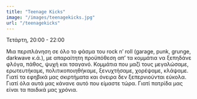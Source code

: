 ```yaml
---
title: "Teenage Kicks"
image: "/images/teenagekicks.jpg"
url: "/teenagekicks"
---
```



Τετάρτη, 20:00 - 22:00

Μια περιπλάνηση σε όλο το φάσμα του rock n’ roll (garage, punk, grunge, darkwave κ.ά.), με απαραίτητη προϋπόθεση απ’ τα κομμάτια να ξεπηδάνε φλόγα, πάθος, ψυχή και τσαγανό. Κομμάτια που μαζί τους μεγαλώσαμε, ερωτευτήκαμε, πολιτικοποιηθήκαμε, ξενυχτήσαμε, χορέψαμε, κλάψαμε. Γιατί τα εφηβικά μας σκιρτήματα και όνειρα δεν ξεπερνιούνται εύκολα. Γιατί όλα αυτά μας κάνανε αυτό που είμαστε τώρα. Γιατί πατρίδα μας είναι τα παιδικά μας χρόνια.